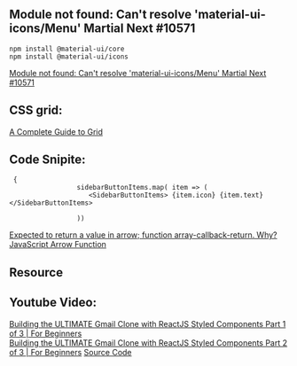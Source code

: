 

## Module not found: Can't resolve 'material-ui-icons/Menu' Martial Next #10571
```
npm install @material-ui/core
npm install @material-ui/icons
```
[Module not found: Can't resolve 'material-ui-icons/Menu' Martial Next #10571](https://github.com/mui-org/material-ui/issues/10571)   
## CSS grid:
[A Complete Guide to Grid](https://css-tricks.com/snippets/css/complete-guide-grid/)   


## Code Snipite:
```
 {
                 sidebarButtonItems.map( item => (
                    <SidebarButtonItems> {item.icon} {item.text}</SidebarButtonItems> 

                 ))
```

[Expected to return a value in arrow; function array-callback-return. Why?](https://stackoverflow.com/questions/48163744/expected-to-return-a-value-in-arrow-function-array-callback-return-why)  
[JavaScript Arrow Function](https://www.w3schools.com/js/js_arrow_function.asp)   
## Resource
## Youtube Video:
[Building the ULTIMATE Gmail Clone with ReactJS Styled Components Part 1 of 3 | For Beginners](https://www.youtube.com/watch?v=b1x8mVCjGwE)   
[Building the ULTIMATE Gmail Clone with ReactJS Styled Components Part 2 of 3 | For Beginners](https://www.youtube.com/watch?v=nHYbrCiN_ec&t=2s)
[Source Code](https://github.com/CleverProgrammers/cp-live-gmail-clone/blob/master/src/components/layout/Sidebar.js)   
